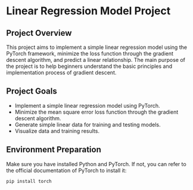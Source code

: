 # Linear Regression Model Project

## Project Overview
This project aims to implement a simple linear regression model using the PyTorch framework, minimize the loss function through the gradient descent algorithm, and predict a linear relationship. The main purpose of the project is to help beginners understand the basic principles and implementation process of gradient descent.

## Project Goals
- Implement a simple linear regression model using PyTorch.
- Minimize the mean square error loss function through the gradient descent algorithm.
- Generate simple linear data for training and testing models.
- Visualize data and training results.

## Environment Preparation
Make sure you have installed Python and PyTorch. If not, you can refer to the official documentation of PyTorch to install it:
```sh
pip install torch